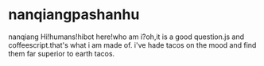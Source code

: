 # nanqiangpashanhu
nanqiang
Hi!humans!hibot here!who am i?oh,it is a good question.js and coffeescript.that's what i am made of.
i've hade tacos on the mood and find them far superior to earth tacos. 
